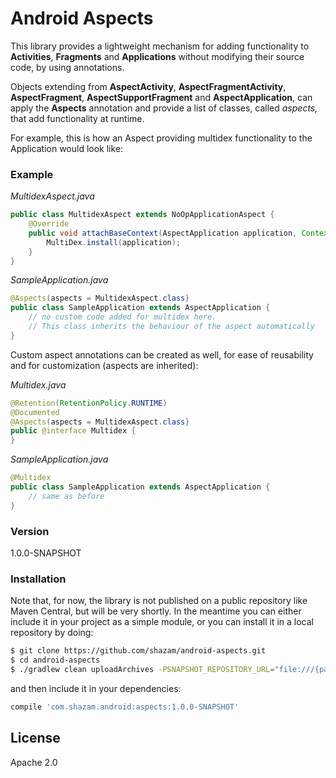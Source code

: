 # Android Aspects

This library provides a lightweight mechanism for adding functionality to **Activities**, **Fragments** and **Applications** without modifying their source code, by using annotations.

Objects extending from **AspectActivity**, **AspectFragmentActivity**, **AspectFragment**, **AspectSupportFragment** and **AspectApplication**, can apply the **Aspects** annotation and provide a list of classes, called *aspects,* that add functionality at runtime.

For example, this is how an Aspect providing multidex functionality to the Application would look like:

### Example

*MultidexAspect.java*
```java
public class MultidexAspect extends NoOpApplicationAspect {
    @Override
    public void attachBaseContext(AspectApplication application, Context base) {
        MultiDex.install(application);
    }
}
```
*SampleApplication.java*
```java
@Aspects(aspects = MultidexAspect.class}
public class SampleApplication extends AspectApplication {
    // no custom code added for multidex here. 
    // This class inherits the behaviour of the aspect automatically
}
```

Custom aspect annotations can be created as well, for ease of reusability and for customization (aspects are inherited):

*Multidex.java*
```java
@Retention(RetentionPolicy.RUNTIME)
@Documented
@Aspects(aspects = MultidexAspect.class}
public @interface Multidex {
}
```
*SampleApplication.java*
```java
@Multidex
public class SampleApplication extends AspectApplication {
    // same as before
}
```

### Version
1.0.0-SNAPSHOT

### Installation

Note that, for now, the library is not published on a public repository like Maven Central, but will be very shortly. In the meantime you can either include it in your project as a simple module, or you can install it in a local repository by doing:

```sh
$ git clone https://github.com/shazam/android-aspects.git 
$ cd android-aspects
$ ./gradlew clean uploadArchives -PSNAPSHOT_REPOSITORY_URL="file:///{path_to_your_local)/.m2"
```
and then include it in your dependencies:

```groovy
compile 'com.shazam.android:aspects:1.0.0-SNAPSHOT'
```

License
----

Apache 2.0

